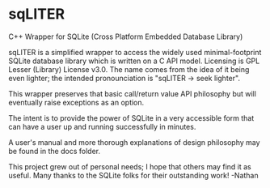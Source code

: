 # sqLITER
C++ Wrapper for SQLite (Cross Platform Embedded Database Library)

sqLITER is a simplified wrapper to access the widely used minimal-footprint SQLite database library which is written on a C API model.  Licensing is GPL Lesser (Library) License v3.0.  The name comes from the idea of it being even lighter; the intended pronounciation is "sqLITER -> seek lighter".

This wrapper preserves that basic call/return value API philosophy but will eventually raise exceptions as an option.

The intent is to provide the power of SQLite in a very accessible form that can have a user up and running successfully in minutes.

A user's manual and more thorough explanations of design philosophy may be found in the docs folder.

This project grew out of personal needs; I hope that others may find it as useful.  Many thanks to the SQLite folks for their outstanding work!
-Nathan
